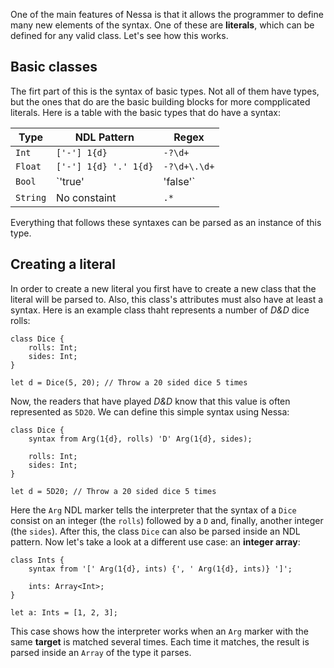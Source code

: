 One of the main features of Nessa is that it allows the programmer to define many new elements of the syntax.
One of these are **literals**, which can be defined for any valid class. Let's see how this works.

## Basic classes

The firt part of this is the syntax of basic types. Not all of them have types, but the ones that do are the
basic building blocks for more compplicated literals. Here is a table with the basic types that do have a syntax:


| Type     | NDL Pattern           | Regex        |
| -------- | --------------------- | ------------ |
| `Int`    | `['-'] 1{d}`          | `-?\d+`      |
| `Float`  | `['-'] 1{d} '.' 1{d}` | `-?\d+\.\d+` |
| `Bool`   | `'true' | 'false'`    | `true|false` |
| `String` | No constaint          | `.*`         |

Everything that follows these syntaxes can be parsed as an instance of this type.

## Creating a literal

In order to create a new literal you first have to create a new class that the literal will be parsed to. Also, this
class's attributes must also have at least a syntax. Here is an example class thaht represents a number of *D&D* dice rolls: 

```
class Dice {
    rolls: Int;
    sides: Int;
}

let d = Dice(5, 20); // Throw a 20 sided dice 5 times 
```

Now, the readers that have played *D&D* know that this value is often represented as `5D20`. We can define this simple syntax
using Nessa:

```
class Dice {
    syntax from Arg(1{d}, rolls) 'D' Arg(1{d}, sides);

    rolls: Int;
    sides: Int;
}

let d = 5D20; // Throw a 20 sided dice 5 times 
```

Here the `Arg` NDL marker tells the interpreter that the syntax of a `Dice` consist on an integer (the `rolls`) followed
by a `D` and, finally, another integer (the `sides`). After this, the class `Dice` can also be parsed inside an NDL pattern.
Now let's take a look at a different use case: an **integer array**:

```
class Ints {
    syntax from '[' Arg(1{d}, ints) {', ' Arg(1{d}, ints)} ']';

    ints: Array<Int>;
}

let a: Ints = [1, 2, 3];
```

This case shows how the interpreter works when an `Arg` marker with the same **target** is matched several times. Each time it matches,
the result is parsed inside an `Array` of the type it parses.